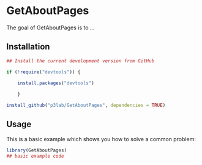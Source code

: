 
# GetAboutPages

The goal of GetAboutPages is to ...

## Installation

```r
## Install the current development version from GitHub

if (!require("devtools")) {

    install.packages("devtools")
    
    }

install_github("p3lab/GetAboutPages", dependencies = TRUE)
```

## Usage

This is a basic example which shows you how to solve a common problem:

``` r
library(GetAboutPages)
## basic example code
```

